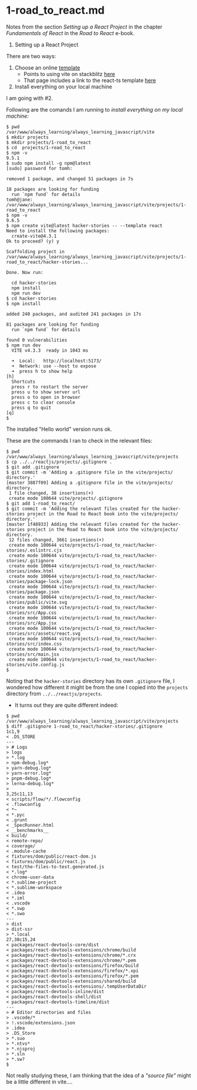 
# 1-road_to_react.md

Notes from the section *Setting up a React Project* in the chapter *Fundamentals of React* in the *Road to React* e-book.

1. Setting up a React Project

There are two ways:

1. Choose an online [template](https://vitejs.dev/guide/#trying-vite-online)
   - Points to using vite on stackblitz [here](https://vite.new/)
   - That page includes a link to the react-ts template [here](https://vite.new/react-ts)
2. Install everything on your local machine

I am going with #2.

Following are the comands I am running to *install everything on my local machine:*

```
$ pwd
/var/www/always_learning/always_learning_javascript/vite
$ mkdir projects
$ mkdir projects/1-road_to_react
$ cd  projects/1-road_to_react
$ npm -v
9.5.1
$ sudo npm install -g npm@latest
[sudo] password for tomh:

removed 1 package, and changed 51 packages in 7s

18 packages are looking for funding
  run `npm fund` for details
tomh@jane: /var/www/always_learning/always_learning_javascript/vite/projects/1-road_to_react
$ npm -v
9.6.5
$ npm create vite@latest hacker-stories -- --template react
Need to install the following packages:
  create-vite@4.3.1
Ok to proceed? (y) y

Scaffolding project in /var/www/always_learning/always_learning_javascript/vite/projects/1-road_to_react/hacker-stories...

Done. Now run:

  cd hacker-stories
  npm install
  npm run dev
$ cd hacker-stories
$ npm install

added 240 packages, and audited 241 packages in 17s

81 packages are looking for funding
  run `npm fund` for details

found 0 vulnerabilities
$ npm run dev
  VITE v4.3.3  ready in 1043 ms

  ➜  Local:   http://localhost:5173/
  ➜  Network: use --host to expose
  ➜  press h to show help
[h]
  Shortcuts
  press r to restart the server
  press u to show server url
  press o to open in browser
  press c to clear console
  press q to quit
[q]
$
```

The installed "Hello world" version runs ok.

These are the commands I ran to check in the relevant files:

```
$ pwd
/var/www/always_learning/always_learning_javascript/vite/projects
$ cp ../../reactjs/projects/.gitignore .
$ git add .gitignore
$ git commit -m 'Adding a .gitignore file in the vite/projects/ directory.'
[master 3887f09] Adding a .gitignore file in the vite/projects/ directory.
 1 file changed, 38 insertions(+)
 create mode 100644 vite/projects/.gitignore
$ git add 1-road_to_react/
$ git commit -m 'Adding the relevant files created for the hacker-stories project in the Road to React book into the vite/projects/ directory.'
[master 1f48933] Adding the relevant files created for the hacker-stories project in the Road to React book into the vite/projects/ directory.
 12 files changed, 3661 insertions(+)
 create mode 100644 vite/projects/1-road_to_react/hacker-stories/.eslintrc.cjs
 create mode 100644 vite/projects/1-road_to_react/hacker-stories/.gitignore
 create mode 100644 vite/projects/1-road_to_react/hacker-stories/index.html
 create mode 100644 vite/projects/1-road_to_react/hacker-stories/package-lock.json
 create mode 100644 vite/projects/1-road_to_react/hacker-stories/package.json
 create mode 100644 vite/projects/1-road_to_react/hacker-stories/public/vite.svg
 create mode 100644 vite/projects/1-road_to_react/hacker-stories/src/App.css
 create mode 100644 vite/projects/1-road_to_react/hacker-stories/src/App.jsx
 create mode 100644 vite/projects/1-road_to_react/hacker-stories/src/assets/react.svg
 create mode 100644 vite/projects/1-road_to_react/hacker-stories/src/index.css
 create mode 100644 vite/projects/1-road_to_react/hacker-stories/src/main.jsx
 create mode 100644 vite/projects/1-road_to_react/hacker-stories/vite.config.js
$
```

Noting that the `hacker-stories` directory has its own `.gitignore` file, I wondered how different it might be from the one I copied into
the `projects` directory from `../../reactjs/projects`.

- It turns out they are quite different indeed:

```
$ pwd
/var/www/always_learning/always_learning_javascript/vite/projects
$ diff .gitignore 1-road_to_react/hacker-stories/.gitignore
1c1,9
< .DS_STORE
---
> # Logs
> logs
> *.log
> npm-debug.log*
> yarn-debug.log*
> yarn-error.log*
> pnpm-debug.log*
> lerna-debug.log*
>
3,25c11,13
< scripts/flow/*/.flowconfig
< .flowconfig
< *~
< *.pyc
< .grunt
< _SpecRunner.html
< __benchmarks__
< build/
< remote-repo/
< coverage/
< .module-cache
< fixtures/dom/public/react-dom.js
< fixtures/dom/public/react.js
< test/the-files-to-test.generated.js
< *.log*
< chrome-user-data
< *.sublime-project
< *.sublime-workspace
< .idea
< *.iml
< .vscode
< *.swp
< *.swo
---
> dist
> dist-ssr
> *.local
27,38c15,24
< packages/react-devtools-core/dist
< packages/react-devtools-extensions/chrome/build
< packages/react-devtools-extensions/chrome/*.crx
< packages/react-devtools-extensions/chrome/*.pem
< packages/react-devtools-extensions/firefox/build
< packages/react-devtools-extensions/firefox/*.xpi
< packages/react-devtools-extensions/firefox/*.pem
< packages/react-devtools-extensions/shared/build
< packages/react-devtools-extensions/.tempUserDataDir
< packages/react-devtools-inline/dist
< packages/react-devtools-shell/dist
< packages/react-devtools-timeline/dist
---
> # Editor directories and files
> .vscode/*
> !.vscode/extensions.json
> .idea
> .DS_Store
> *.suo
> *.ntvs*
> *.njsproj
> *.sln
> *.sw?
$
```

Not really studying these, I am thinking that the idea of a *"source file"* might be a little different
in vite....

